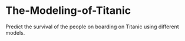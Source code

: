# The-Modeling-of-Titanic
Predict the survival of the people on boarding on Titanic  using different models. 
